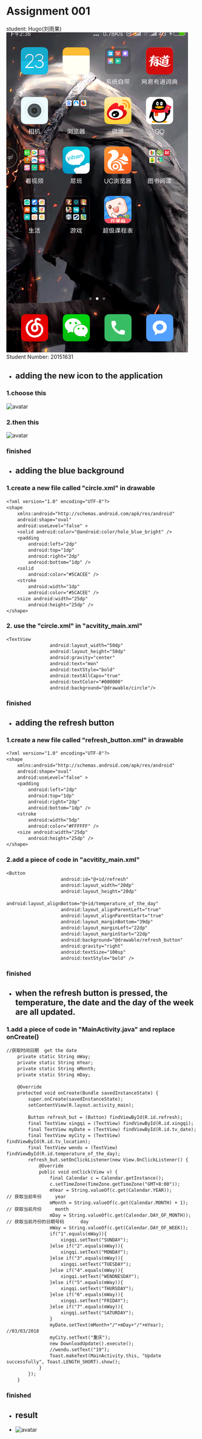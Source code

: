 ﻿# Assignment 001
student: Hugo(刘雨果)
![Weather](display/display.gif)
       Student Number: 20151631

- ## adding the new icon to the application
### 1.choose this
![avatar](f:/1.png)
### 2.then this
![avatar](f:/2.png)
### finished

- ## adding the blue background
### 1.create a new file called "circle.xml" in drawable
```
<?xml version="1.0" encoding="UTF-8"?>
<shape
    xmlns:android="http://schemas.android.com/apk/res/android"
    android:shape="oval"
    android:useLevel="false" >
    <solid android:color="@android:color/holo_blue_bright" />
    <padding
        android:left="2dp"
        android:top="1dp"
        android:right="2dp"
        android:bottom="1dp" />
    <solid
        android:color="#5CACEE" />
    <stroke
        android:width="1dp"
        android:color="#5CACEE" />
    <size android:width="25dp"
        android:height="25dp" />
</shape>
```
### 2. use the "circle.xml" in "acvitity_main.xml"
```
<TextView
                android:layout_width="50dp"
                android:layout_height="50dp"
                android:gravity="center"
                android:text="mon"
                android:textStyle="bold"
                android:textAllCaps="true"
                android:textColor="#000000"
                android:background="@drawable/circle"/>
```
### finished

- ## adding the refresh button
### 1.create a new file called "refresh_button.xml" in drawable
```
<?xml version="1.0" encoding="UTF-8"?>
<shape
    xmlns:android="http://schemas.android.com/apk/res/android"
    android:shape="oval"
    android:useLevel="false" >
    <padding
        android:left="2dp"
        android:top="1dp"
        android:right="2dp"
        android:bottom="1dp" />
    <stroke
        android:width="5dp"
        android:color="#FFFFFF" />
    <size android:width="25dp"
        android:height="25dp" />
</shape>
```
### 2.add a piece of code in "acvitity_main.xml"
```
<Button
                    android:id="@+id/refresh"
                    android:layout_width="20dp"
                    android:layout_height="20dp"
                    android:layout_alignBottom="@+id/temperature_of_the_day"
                    android:layout_alignParentLeft="true"
                    android:layout_alignParentStart="true"
                    android:layout_marginBottom="39dp"
                    android:layout_marginLeft="22dp"
                    android:layout_marginStart="22dp"
                    android:background="@drawable/refresh_button"
                    android:gravity="right"
                    android:textSize="100sp"
                    android:textStyle="bold" />
```
### finished

- ## when the refresh button is pressed, the temperature, the date and the day of the week are all updated.
### 1.add a piece of code in "MainActivity.java" and replace onCreate()
```
//获取时间日期  get the date
    private static String mWay;
    private static String mYear;
    private static String mMonth;
    private static String mDay;

    @Override
    protected void onCreate(Bundle savedInstanceState) {
        super.onCreate(savedInstanceState);
        setContentView(R.layout.activity_main);

        Button refresh_but = (Button) findViewById(R.id.refresh);
        final TextView xingqi = (TextView) findViewById(R.id.xingqi);
        final TextView myDate = (TextView) findViewById(R.id.tv_date);
        final TextView myCity = (TextView) findViewById(R.id.tv_location);
        final TextView wendu = (TextView) findViewById(R.id.temperature_of_the_day);
        refresh_but.setOnClickListener(new View.OnClickListener() {
            @Override
            public void onClick(View v) {
                final Calendar c = Calendar.getInstance();
                c.setTimeZone(TimeZone.getTimeZone("GMT+8:00"));
                mYear = String.valueOf(c.get(Calendar.YEAR));                 // 获取当前年份     year
                mMonth = String.valueOf(c.get(Calendar.MONTH) + 1);           // 获取当前月份     month
                mDay = String.valueOf(c.get(Calendar.DAY_OF_MONTH));          // 获取当前月份的日期号码      day
                mWay = String.valueOf(c.get(Calendar.DAY_OF_WEEK));
                if("1".equals(mWay)){
                    xingqi.setText("SUNDAY");
                }else if("2".equals(mWay)){
                    xingqi.setText("MONDAY");
                }else if("3".equals(mWay)){
                    xingqi.setText("TUESDAY");
                }else if("4".equals(mWay)){
                    xingqi.setText("WENDNESDAY");
                }else if("5".equals(mWay)){
                    xingqi.setText("THURSDAY");
                }else if("6".equals(mWay)){
                    xingqi.setText("FRIDAY");
                }else if("7".equals(mWay)){
                    xingqi.setText("SATURDAY");
                }
                myDate.setText(mMonth+"/"+mDay+"/"+mYear);   //03/03/2018
                myCity.setText("重庆");
                new DownloadUpdate().execute();
                //wendu.setText("19");
                Toast.makeText(MainActivity.this, "Update successfully", Toast.LENGTH_SHORT).show();
            }
        });
    }
```
### finished

- ## result
- ![avatar](f:/3.png)
